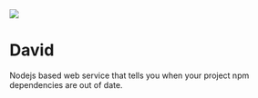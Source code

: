 <img src="https://raw.github.com/alanshaw/david/master/david.png"/>

David
=====

Nodejs based web service that tells you when your project npm dependencies are out of date.